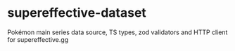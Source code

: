 # supereffective-dataset

Pokémon main series data source, TS types, zod validators and HTTP client for supereffective.gg
